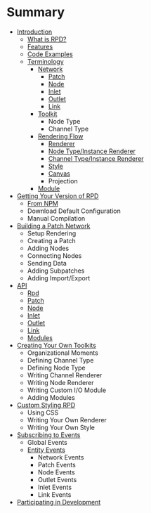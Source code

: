 # Summary

* [Introduction](README.md)
  * [What is RPD?](what-is-rpd.md)
  * [Features](features.md)
  * [Code Examples](code-examples.md)
  * [Terminology](terminology.md)
    * [Network](terminology/network.md)
      * [Patch](terminology/patch.md)
      * [Node](terminology/node.md)
      * [Inlet](terminology/inlet.md)
      * [Outlet](terminology/outlet.md)
      * [Link](terminology/link.md)
    * [Toolkit](terminology/toolkit.md)
      * Node Type
      * Channel Type
    * [Rendering Flow](terminology/rendering-flow.md)
      * [Renderer](terminology/rendering-flow/renderer.md)
      * [Node Type/Instance Renderer](terminology/rendering-flow/node-typeinstance-renderer.md)
      * [Channel Type/Instance Renderer](terminology/rendering-flow/channel-typeinstance-renderer.md)
      * [Style](terminology/rendering-flow/style.md)
      * [Canvas](terminology/rendering-flow/canvas.md)
      * Projection
    * [Module](terminology/module.md)
* [Getting Your Version of RPD](setup.md)
  * [From NPM](chapter1/npm.md)
  * Download Default Configuration
  * Manual Compilation
* [Building a Patch Network](test-chapter.md)
  * Setup Rendering
  * Creating a Patch
  * Adding Nodes
  * Connecting Nodes
  * Sending Data
  * Adding Subpatches
  * Adding Import/Export
* [API](api.md)
  * [Rpd](api/rpd.md)
  * [Patch](api/patch.md)
  * [Node](api/node.md)
  * [Inlet](api/inlet.md)
  * [Outlet](api/outlet.md)
  * [Link](api/link.md)
  * [Modules](api/modules.md)
* [Creating Your Own Toolkits](creating-your-own-toolkits.md)
  * Organizational Moments
  * Defining Channel Type
  * Defining Node Type
  * Writing Channel Renderer
  * Writing Node Renderer
  * Writing Custom I/O Module
  * Adding Modules
* [Custom Styling RPD](custom-styling-rpd.md)
  * Using CSS
  * Writing Your Own Renderer
  * Writing Your Own Style
* [Subscribing to Events](subscribing-to-events.md)
  * Global Events
  * [Entity Events](subscribing-to-events/entity-events.md)
    * Network Events
    * Patch Events
    * Node Events
    * Outlet Events
    * Inlet Events
    * Link Events
* [Participating in Development](participating-in-development.md)


